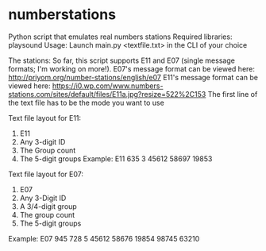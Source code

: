 # numberstations
Python script that emulates real numbers stations
Required libraries:
playsound
Usage:
Launch main.py <textfile.txt> in the CLI of your choice

The stations:
So far, this script supports E11 and E07 (single message formats; I'm working on more!).
E07's message format can be viewed here: http://priyom.org/number-stations/english/e07
E11's message format can be viewed here: https://i0.wp.com/www.numbers-stations.com/sites/default/files/E11a.jpg?resize=522%2C153
The first line of the text file has to be the mode you want to use

Text file layout for E11:
1.  E11
2.  Any 3-digit ID
3.  The Group count
4.  The 5-digit groups
Example:
E11
635
3
45612 58697 19853

Text file layout for E07:
1.  E07
2.  Any 3-Digit ID
3.  A 3/4-digit group
4.  The group count
5.  The 5-digit groups

Example:
E07
945
728
5
45612 58676 19854 98745 63210
